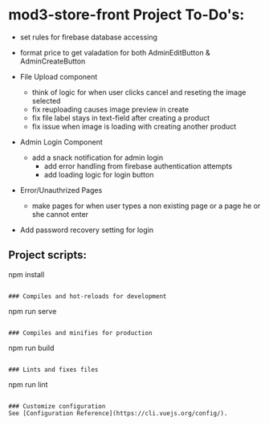 # mod3-store-front Project To-Do's:
- set rules for firebase database accessing
- format price to get valadation for both AdminEditButton & AdminCreateButton
  
- File Upload component
  - think of logic for when user clicks cancel and reseting the image selected
  - fix reuploading causes image preview in create 
  - fix file label stays in text-field after creating a product
  - fix issue when image is loading with creating another product 
  
- Admin Login Component 
  - add a snack notification for admin login 
    - add error handling from firebase authentication attempts  
    - add loading logic for login button  

- Error/Unauthrized Pages
  - make pages for when user types a non existing page or a page he or she cannot enter 

- Add password recovery setting for login


## Project scripts:
npm install
```

### Compiles and hot-reloads for development
```
npm run serve
```

### Compiles and minifies for production
```
npm run build
```

### Lints and fixes files
```
npm run lint
```

### Customize configuration
See [Configuration Reference](https://cli.vuejs.org/config/).
